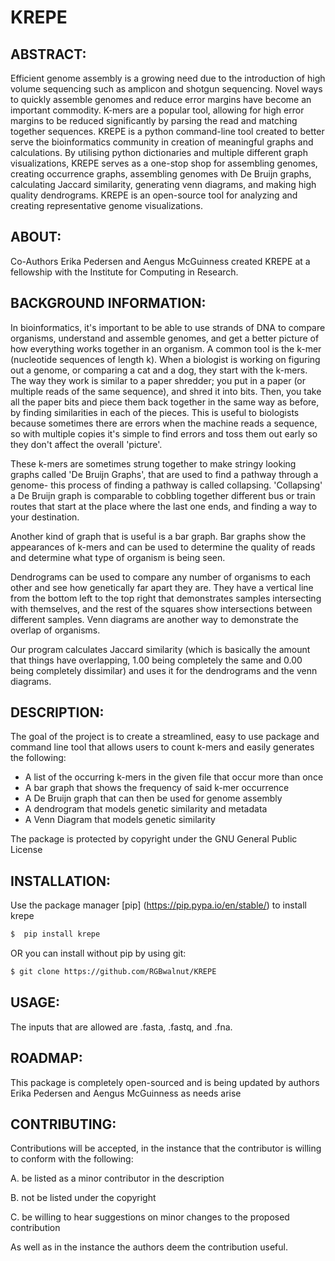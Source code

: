 # KREPE


## ABSTRACT:
Efficient genome assembly is a growing need due to the introduction of high volume sequencing such as amplicon and shotgun sequencing. Novel ways to quickly assemble genomes and reduce error margins have become an important commodity. K-mers are a popular tool, allowing for high error margins to be reduced significantly by parsing the read and matching together sequences. KREPE is a python command-line tool created to better serve the bioinformatics community in creation of meaningful graphs and calculations. By utilising python dictionaries and multiple different graph visualizations, KREPE serves as a one-stop shop for assembling genomes, creating occurrence graphs, assembling genomes with De Bruijn graphs, calculating Jaccard similarity, generating venn diagrams, and making high quality dendrograms. KREPE is an open-source tool for analyzing and creating representative genome visualizations.

## ABOUT:
Co-Authors Erika Pedersen and Aengus McGuinness created KREPE at a fellowship
with the Institute for Computing in Research.

## BACKGROUND INFORMATION:
In bioinformatics, it's important to be able to use strands of DNA
to compare organisms, understand and assemble genomes, and get a better
picture of how everything works together in an organism. A common tool
is the k-mer (nucleotide sequences of length k). When a biologist is working
on figuring out a genome, or comparing a cat and a dog, they start with the
k-mers. The way they work is similar to a paper shredder; you put in a paper
(or multiple reads of the same sequence), and shred it into bits. Then, you
take all the paper bits and piece them back together in the same way as before,
by finding similarities in each of the pieces. This is useful to biologists
because sometimes there are errors when the machine reads a sequence, so with
multiple copies it's simple to find errors and toss them out early so they
don't affect the overall 'picture'.

These k-mers are sometimes strung together to make stringy looking
graphs called 'De Bruijn Graphs', that are used to find a pathway through
a genome- this process of finding a pathway is called collapsing. 'Collapsing'
a De Bruijn graph is comparable to cobbling together different bus or train
routes that start at the place where the last one ends, and finding a way
to your destination.

Another kind of graph that is useful is a bar graph. Bar graphs show the
appearances of k-mers and can be used to determine the quality of reads
and determine what type of organism is being seen.

Dendrograms can be used to compare any number of organisms to each other
and see how genetically far apart they are. They have a vertical line from
the bottom left to the top right that demonstrates samples intersecting with
themselves, and the rest of the squares show intersections between different
samples. Venn diagrams are another way to demonstrate the overlap of organisms.

Our program calculates Jaccard similarity (which is basically the amount that
things have overlapping, 1.00 being completely the same and 0.00 being completely dissimilar) and uses it for the dendrograms and the venn diagrams. 

## DESCRIPTION:
 The goal of the project is to create a streamlined, easy to use
 package and command line tool that allows users to count k-mers 
 and easily generates the following:

 - A list of the occurring k-mers in the given file that occur more
   than once
 - A bar graph that shows the frequency of said k-mer occurrence
 - A De Bruijn graph that can then be used for genome assembly
 - A dendrogram that models genetic similarity and metadata
 - A Venn Diagram that models genetic similarity

 The package is protected by copyright under the GNU General Public
 License

## INSTALLATION:
 Use the package manager [pip]
 (https://pip.pypa.io/en/stable/) to install krepe

 ```bash
$  pip install krepe
 ```
OR you can install without pip by using git:

```bash
$ git clone https://github.com/RGBwalnut/KREPE
```

## USAGE:

 The inputs that are allowed are .fasta, .fastq, and .fna. 

## ROADMAP:
 This package is completely open-sourced and is being updated by
 authors Erika Pedersen and Aengus McGuinness as needs arise

## CONTRIBUTING:
 Contributions will be accepted, in the instance that the contributor
 is willing to conform with the following:

 A. be listed as a minor contributor in the description

 B. not be listed under the copyright

 C. be willing to hear suggestions on minor changes to the proposed
 contribution

As well as in the instance the authors deem the
 contribution useful.


